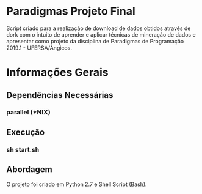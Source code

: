 # Paradigmas Projeto Final

Script criado para a realização de download de dados obtidos através de dork com o intuito de aprender e aplicar técnicas de mineração de dados e apresentar como projeto da disciplina de Paradigmas de Programação 2019.1 - UFERSA/Angicos.

# Informações Gerais

## Dependências Necessárias
<h3> parallel (*NIX)</h3>

## Execução
<h3> sh start.sh</h3>

## Abordagem
O projeto foi criado em Python 2.7 e Shell Script (Bash).
